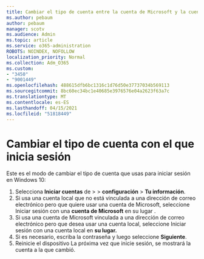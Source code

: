 ```yaml
---
title: Cambiar el tipo de cuenta entre la cuenta de Microsoft y la cuenta local
ms.author: pebaum
author: pebaum
manager: scotv
ms.audience: Admin
ms.topic: article
ms.service: o365-administration
ROBOTS: NOINDEX, NOFOLLOW
localization_priority: Normal
ms.collection: Adm_O365
ms.custom:
- "3450"
- "9001449"
ms.openlocfilehash: 488615dfb6bc1316c1d76d50e37737034b569113
ms.sourcegitcommit: 8bc60ec34bc1e40685e3976576e04a2623f63a7c
ms.translationtype: MT
ms.contentlocale: es-ES
ms.lasthandoff: 04/15/2021
ms.locfileid: "51818449"
---
```

# <a name="change-the-account-type-that-you-sign-in-with"></a>Cambiar el tipo de cuenta con el que inicia sesión

Este es el modo de cambiar el tipo de cuenta que usas para iniciar sesión en Windows 10:

1. Selecciona **Iniciar cuentas** de  >    >  **configuración**  >  **Tu información**.
2. Si usa una cuenta local que no está vinculada a una dirección de correo electrónico pero que quiere usar una cuenta de Microsoft, seleccione Iniciar sesión con una **cuenta de Microsoft** en su lugar .
3. Si usa una cuenta de Microsoft vinculada a una dirección de correo electrónico pero que desea usar una cuenta local, seleccione Iniciar sesión con una cuenta local en **su lugar.**
4. Si es necesario, escriba la contraseña y luego seleccione **Siguiente**.
5. Reinicie el dispositivo La próxima vez que inicie sesión, se mostrará la cuenta a la que cambió.
